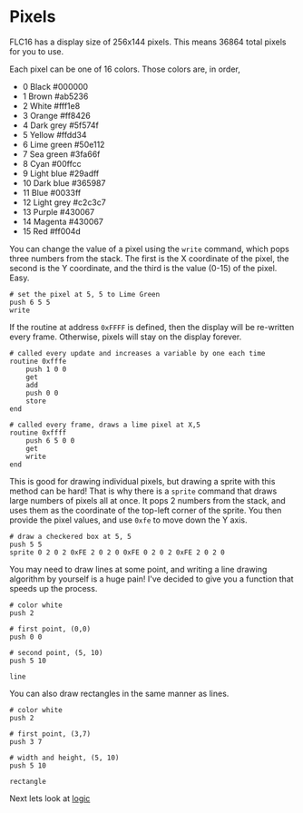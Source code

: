 # Pixels
FLC16 has a display size of 256x144 pixels. This means 36864 total pixels for you to use. 

Each pixel can be one of 16 colors. Those colors are, in order,  
* 0 Black #000000
* 1 Brown #ab5236
* 2 White #fff1e8
* 3 Orange #ff8426
* 4 Dark grey #5f574f
* 5 Yellow #ffdd34
* 6 Lime green #50e112
* 7 Sea green #3fa66f
* 8 Cyan #00ffcc
* 9 Light blue #29adff
* 10 Dark blue #365987
* 11 Blue #0033ff
* 12 Light grey #c2c3c7
* 13 Purple #430067
* 14 Magenta #430067
* 15 Red #ff004d

You can change the value of a pixel using the `write` command, which pops three numbers from the stack. The first is the X coordinate of the pixel, the second is the Y coordinate, and the third is the value (0-15) of the pixel. Easy.

```bs
# set the pixel at 5, 5 to Lime Green
push 6 5 5
write
```

If the routine at address `0xFFFF` is defined, then the display will be re-written every frame. Otherwise, pixels will stay on the display forever. 

```bs
# called every update and increases a variable by one each time
routine 0xfffe
    push 1 0 0
    get
    add
    push 0 0
    store
end

# called every frame, draws a lime pixel at X,5
routine 0xffff
    push 6 5 0 0
    get
    write
end
```

This is good for drawing individual pixels, but drawing a sprite with this method can be hard! That is why there is a `sprite` command that draws large numbers of pixels all at once. It pops 2 numbers from the stack, and uses them as the coordinate of the top-left corner of the sprite. You then provide the pixel values, and use `0xfe` to move down the Y axis.

```bs
# draw a checkered box at 5, 5
push 5 5
sprite 0 2 0 2 0xFE 2 0 2 0 0xFE 0 2 0 2 0xFE 2 0 2 0
```

You may need to draw lines at some point, and writing a line drawing algorithm by yourself is a huge pain! I've decided to give you a function that speeds up the process.
```bs
# color white
push 2

# first point, (0,0)
push 0 0

# second point, (5, 10)
push 5 10

line
```

You can also draw rectangles in the same manner as lines.
```bs
# color white
push 2

# first point, (3,7)
push 3 7

# width and height, (5, 10)
push 5 10

rectangle
```

Next lets look at [logic](07-logic.md)